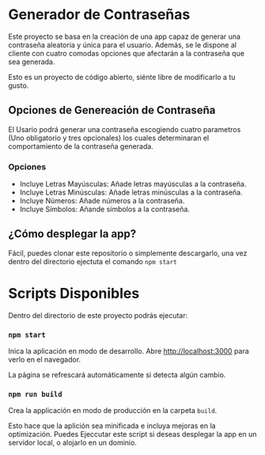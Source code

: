 <!-- # Getting Started with Create React App

This project was bootstrapped with [Create React App](https://github.com/facebook/create-react-app).

## Available Scripts

In the project directory, you can run:

### `npm start`

Runs the app in the development mode.\
Open [http://localhost:3000](http://localhost:3000) to view it in your browser.

The page will reload when you make changes.\
You may also see any lint errors in the console.

### `npm test`

Launches the test runner in the interactive watch mode.\
See the section about [running tests](https://facebook.github.io/create-react-app/docs/running-tests) for more information.

### `npm run build`

Builds the app for production to the `build` folder.\
It correctly bundles React in production mode and optimizes the build for the best performance.

The build is minified and the filenames include the hashes.\
Your app is ready to be deployed!

See the section about [deployment](https://facebook.github.io/create-react-app/docs/deployment) for more information.

### `npm run eject`

**Note: this is a one-way operation. Once you `eject`, you can't go back!**

If you aren't satisfied with the build tool and configuration choices, you can `eject` at any time. This command will remove the single build dependency from your project.

Instead, it will copy all the configuration files and the transitive dependencies (webpack, Babel, ESLint, etc) right into your project so you have full control over them. All of the commands except `eject` will still work, but they will point to the copied scripts so you can tweak them. At this point you're on your own.

You don't have to ever use `eject`. The curated feature set is suitable for small and middle deployments, and you shouldn't feel obligated to use this feature. However we understand that this tool wouldn't be useful if you couldn't customize it when you are ready for it.

## Learn More

You can learn more in the [Create React App documentation](https://facebook.github.io/create-react-app/docs/getting-started).

To learn React, check out the [React documentation](https://reactjs.org/).

### Code Splitting

This section has moved here: [https://facebook.github.io/create-react-app/docs/code-splitting](https://facebook.github.io/create-react-app/docs/code-splitting)

### Analyzing the Bundle Size

This section has moved here: [https://facebook.github.io/create-react-app/docs/analyzing-the-bundle-size](https://facebook.github.io/create-react-app/docs/analyzing-the-bundle-size)

### Making a Progressive Web App

This section has moved here: [https://facebook.github.io/create-react-app/docs/making-a-progressive-web-app](https://facebook.github.io/create-react-app/docs/making-a-progressive-web-app)

### Advanced Configuration

This section has moved here: [https://facebook.github.io/create-react-app/docs/advanced-configuration](https://facebook.github.io/create-react-app/docs/advanced-configuration)

### Deployment

This section has moved here: [https://facebook.github.io/create-react-app/docs/deployment](https://facebook.github.io/create-react-app/docs/deployment)

### `npm run build` fails to minify

This section has moved here: [https://facebook.github.io/create-react-app/docs/troubleshooting#npm-run-build-fails-to-minify](https://facebook.github.io/create-react-app/docs/troubleshooting#npm-run-build-fails-to-minify) -->

# Generador de Contraseñas

Este proyecto se basa en la creación de una app capaz de generar una contraseña aleatoria y única para el usuario. Además, se le dispone al cliente con cuatro comodas opciones que afectarán a la contraseña que sea generada.

Esto es un proyecto de código abierto, siénte libre de modificarlo a tu gusto.

## Opciones de Genereación de Contraseña

El Usario podrá generar una contraseña escogiendo cuatro parametros (Uno obligatorio y tres opcionales) los cuales determinaran el comportamiento de la contraseña generada.

### Opciones

- Incluye Letras Mayúsculas: Añade letras mayúsculas a la contraseña.
- Incluye Letras Minúsculas: Añade letras minúsculas a la contraseña.
- Incluye Números: Añade números a la contraseña.
- Incluye Símbolos: Añande símbolos a la contraseña.

## ¿Cómo desplegar la app?
Fácil, puedes clonar este repositorio o simplemente descargarlo, una vez dentro del directorio ejectuta el comando `npm start`

# Scripts Disponibles

Dentro del directorio de este proyecto podrás ejecutar:

### `npm start`

Inica la aplicación en modo de desarrollo.
Abre [http://localhost:3000](http://localhost:3000) para verlo en el navegador.

La página se refrescará automáticamente si detecta algún cambio.

### `npm run build`

Crea la applicación en modo de producción en la carpeta `build`.

Esto hace que la aplición sea minificada e incluya mejoras en la optimización.
Puedes Ejeccutar este script si deseas desplegar la app en un servidor local, o alojarlo en un dominio.

